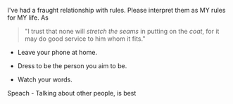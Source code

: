 
I've had a fraught relationship with rules. Please interpret them as MY rules for MY life. As 

> "I trust that none will _stretch the seams_ in putting on the _coat_, for it may do good service to him whom it fits."


- Leave your phone at home. 
- Dress to be the person you aim to be. 

- Watch your words. 

Speach
	- Talking about other people, is best

